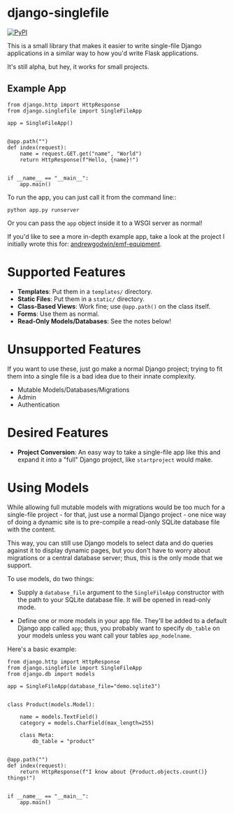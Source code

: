 # django-singlefile

[![PyPI](https://img.shields.io/pypi/v/django-singlefile.svg)](https://pypi.python.org/pypi/django-singlefile)

This is a small library that makes it easier to write single-file Django
applications in a similar way to how you'd write Flask applications.

It's still alpha, but hey, it works for small projects.


## Example App

```
from django.http import HttpResponse
from django.singlefile import SingleFileApp

app = SingleFileApp()


@app.path("")
def index(request):
    name = request.GET.get("name", "World")
    return HttpResponse(f"Hello, {name}!")


if __name__ == "__main__":
    app.main()
```

To run the app, you can just call it from the command line::

    python app.py runserver

Or you can pass the `app` object inside it to a WSGI server as normal!

If you'd like to see a more in-depth example app, take a look at the project
I initially wrote this for: [andrewgodwin/emf-equipment](https://github.com/andrewgodwin/emf-equipment/).


# Supported Features

* **Templates**: Put them in a `templates/` directory.
* **Static Files**: Put them in a `static/` directory.
* **Class-Based Views**: Work fine; use `@app.path()` on the class itself.
* **Forms**: Use them as normal.
* **Read-Only Models/Databases**: See the notes below!

# Unsupported Features

If you want to use these, just go make a normal Django project; trying to fit
them into a single file is a bad idea due to their innate complexity.

* Mutable Models/Databases/Migrations
* Admin
* Authentication

# Desired Features

* **Project Conversion**: An easy way to take a single-file app like this and
  expand it into a "full" Django project, like `startproject` would make.

# Using Models

While allowing full mutable models with migrations would be too much for
a single-file project - for that, just use a normal Django project - one nice
way of doing a dynamic site is to pre-compile a read-only SQLite database file
with the content.

This way, you can still use Django models to select data and do queries against
it to display dynamic pages, but you don't have to worry about migrations or
a central database server; thus, this is the only mode that we support.

To use models, do two things:

* Supply a `database_file` argument to the `SingleFileApp` constructor with
  the path to your SQLite database file. It will be opened in read-only mode.

* Define one or more models in your app file. They'll be added to a default
  Django app called `app`; thus, you probably want to specify `db_table` on
  your models unless you want call your tables `app_modelname`.

Here's a basic example:

```
from django.http import HttpResponse
from django.singlefile import SingleFileApp
from django.db import models

app = SingleFileApp(database_file="demo.sqlite3")


class Product(models.Model):

    name = models.TextField()
    category = models.CharField(max_length=255)

    class Meta:
        db_table = "product"


@app.path("")
def index(request):
    return HttpResponse(f"I know about {Product.objects.count()} things!")


if __name__ == "__main__":
    app.main()
```
